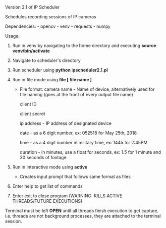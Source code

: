 Version 2.1 of IP Scheduler

Schedules recording sessions of IP cameras

Dependencies:
	- opencv
	- venv
	- requests
	- numpy

Usage:
1. Run in venv by navigating to the home directory and executing **source venv/bin/activate**
2. Navigate to scheduler's directory
3. Run scheduler using **python ipscheduler2.1.pi**
4. Run in file mode using **file [ file name ]**
	- File format:
		camera name - Name of device, alternatively used for file naming (goes at the front of every output file name)
		
		client ID
		
		client secret
		
		ip address - IP address of designated device
		
		date - as a 6 digit number, ex: 052518 for May 25th, 2018
		
		time - as a 4 digit number in military time, ex: 1445 for 2:45PM
		
		duration - in minutes, use a float for seconds, ex: 1.5 for 1 minute and 30 seconds of footage

5. Run in interactive mode using **active**
	- Creates input prompt that follows same format as files
7. Enter help to get list of commands
8. Enter exit to close program (WARNING: KILLS ACTIVE THREADS/FUTURE EXECUTIONS)


Terminal must be left **OPEN** until all threads finish execution to get capture, i.e. threads are not background processes, they are attached to the terminal session.


